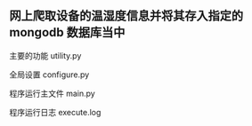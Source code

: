 网上爬取设备的温湿度信息并将其存入指定的 mongodb 数据库当中
---
主要的功能 utility.py 

全局设置 configure.py 

程序运行主文件 main.py

程序运行日志 execute.log